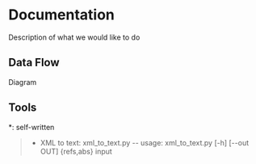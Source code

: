 Documentation
=============

Description of what we would like to do


Data Flow
---------
Diagram

Tools
-----
*: self-written

> * XML to text: xml_to_text.py  -- usage: xml_to_text.py [-h] [--out OUT] {refs,abs} input

